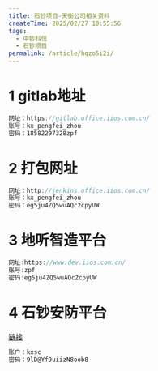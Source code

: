 ```yaml
---
title: 石钞项目-天衡公司相关资料
createTime: 2025/02/27 10:55:56
tags:
  - 中钞科信
  - 石钞项目
permalink: /article/hqzo5i2i/
---
```

# 1 gitlab地址
```js
网址：https://gitlab.office.iios.com.cn/
账号：kx_pengfei_zhou
密码：18582297328zpf 
```
# 2 打包网址
```js
网址：http://jenkins.office.iios.com.cn/
账号：kx_pengfei_zhou
密码：eg5ju4ZQ5wuAQc2cpyUW
```
# 3 地听智造平台
```js
网址:https://www.dev.iios.com.cn/
账号:zpf
密码:eg5ju4ZQ5wuAQc2cpyUW
```
# 4 石钞安防平台
[链接](http://www.dev.iios.com.cn/iios-kxsc/)
```js
账户：kxsc
密码：9lD@Yf9uiizN8oob8